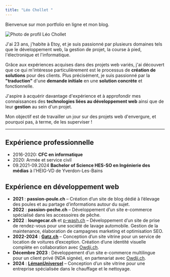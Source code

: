 ```yaml
---
title: "Léo Chollet "
---
```


Bienvenue sur mon portfolio en ligne et mon blog.

![Photo de profil Léo Chollet](https://lchollet.github.io/lchollet/images/profil1.jpeg)

J'ai 23 ans, j'habite à Etoy, et je suis passionné par plusieurs domaines tels que le développement web, la gestion de projet, la course à pied, l'électronique et l'informatique. 

Grâce aux expériences acquises dans des projets web variés, j'ai découvert que ce qui m'intéresse particulièrement est le processus de **création de solutions** pour des clients. Plus précisément, je suis passionné par la **"traduction"** d'une **demande initiale** en une **solution concrète** et fonctionnelle.  

J'aspire à acquérir davantage d'expérience et à approfondir mes connaissances des **technologies liées au développement web** ainsi que de leur **gestion** au sein d'un projet.  


Mon objectif est de travailler un jour sur des projets web d'envergure, et pourquoi pas, à terme, de les superviser !

---

## Expérience professionnelle

- 2016-2020: **CFC en informatique**
- 2020: Armée et service civil
- 09.2021-09.2024 **Bachelor of Science HES-SO en Ingénierie des médias** à l'HEIG-VD de Yverdon-Les-Bains

## Expérience en développement web  

- **2021** : **passion-poule.ch** – Création d’un site de blog dédié à l’élevage des poules et au partage d’informations autour du sujet.  
- **2022** : **passion-peche.ch** – Développement d’un site e-commerce spécialisé dans les accessoires de pêche.  
- **2022** : **loungecar.ch** et [p-wash.ch](https://p-wash.ch) – Développement d’un site de prise de rendez-vous pour une société de lavage automobile. Gestion de la maintenance, élaboration de campagnes marketing et optimisation SEO.  
- **2022-2024** : [**Gatz.ch**](https://gatz.ch) – Conception d’un site vitrine pour un service de location de voitures d’exception. Création d’une identité visuelle complète en collaboration avec [Owdji.ch](https://Owdji.ch).  
- **Décembre 2023** : Développement d’un site e-commerce multilingue pour un client privé (NDA signée), en partenariat avec [Owdji.ch](https://Owdji.ch).  
- **2024** : **[LémanUniversel](https://www.lemanuniversel.ch)** – Conception d’un site vitrine pour une entreprise spécialisée dans le chauffage et le nettoyage.  
